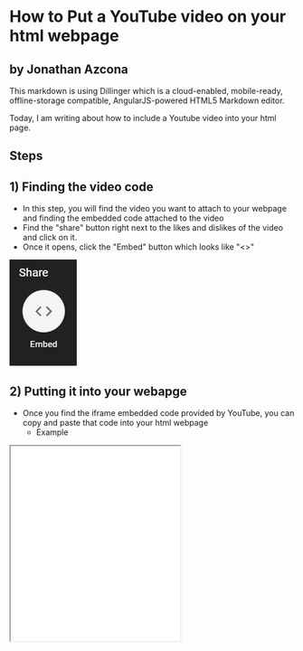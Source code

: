# How to Put a YouTube video on your html webpage
## by Jonathan Azcona
This markdown is using Dillinger which is a cloud-enabled, mobile-ready, offline-storage compatible, AngularJS-powered HTML5 Markdown editor.

Today, I am writing about how to include a Youtube video into your html page.

## Steps
## 1) Finding the video code
- In this step, you will find the video you want to attach to your webpage and finding the embedded code attached to the video
- Find the "share" button right next to the likes and dislikes of the video and click on it.
- Once it opens, click the "Embed" button which looks like "<>"

![first image](first.JPG)

## 2) Putting it into your webapge
 - Once you find the iframe embedded code provided by YouTube, you can copy and paste that code into your html webpage
    - Example
        <!DOCTYPE html>
<html>
<body>
<iframe widtht="420" height="345" src="..."</iframe>
</body>
</html>

![second image](second.JPG)


## 3) Save and Reload your webpage
- Once it is done and pasted, reload your webpage and it should be there ready to play.
- Enjoy the video
![third image](third.JPG)

## Notes
- you can mess around with the width, height and a variety of style and formats like in HTML
- the "src='..' " is replaced with the link to the YouTube Video
    - Ex: <iframe width="156" height="542" src="https://www.youtube.com/watch?v=qz0aGYrrlhU" ...</iframe>
    


